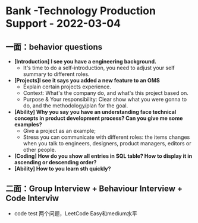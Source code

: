 # Bank -Technology Production Support - 2022-03-04
## 一面：behavior questions
- **[Introduction] I see you have a engineering background.**
	- It's time to do a self-introduction, you need to adjust your self summary to different roles.
- **[Projects]I see it says you added a new feature to an OMS**
	- Explain certain projects experience.
	- Context: What's the company do, and what's this project based on.
	- Purpose & Your responsibility: Clear show what you were gonna to do, and the methodology/plan for the goal.
- **[Ability] Why you say you have an understanding face technical concepts in product development process? Can you give me some examples?**
	- Give a project as an example;
	- Stress you can communicate with different roles: the items changes when you talk to engineers, designers, product managers, editors or other people.
- **[Coding] How do you show all entries in SQL table? How to display it in ascending or descending order?**
- **[Ability] How to you learn sth quickly?**

## 二面：Group Interview + Behaviour Interview + Code Interviw
- code test 两个问题，LeetCode Easy和medium水平
